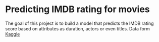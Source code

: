 
# Predicting IMDB rating for movies
The goal of this project is to build a model that predicts the IMDB rating score based on attributes as duration, actors or even titles. 
Data form [Kaggle](https://www.kaggle.com/carolzhangdc/imdb-5000-movie-dataset)
